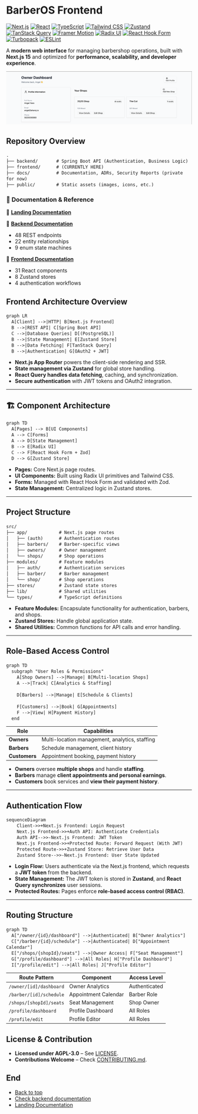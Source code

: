 # BarberOS Frontend

[![Next.js](https://img.shields.io/badge/Next.js-15-000000?logo=next.js)](https://nextjs.org/) [![React](https://img.shields.io/badge/React-19-61DAFB?logo=react)](https://react.dev) [![TypeScript](https://img.shields.io/badge/TypeScript-5-3178C6?logo=typescript)](https://www.typescriptlang.org/) [![Tailwind CSS](https://img.shields.io/badge/Tailwind_CSS-3.4-06B6D4?logo=tailwindcss)](https://tailwindcss.com) [![Zustand](https://img.shields.io/badge/State_Management-Zustand_5-2A2A2A)](https://zustand-demo.pmnd.rs/) [![TanStack Query](https://img.shields.io/badge/Data_Fetching-React_Query_5-FF4154)](https://tanstack.com/query) [![Framer Motion](https://img.shields.io/badge/Animations-Framer_Motion_12-0055FF)](https://www.framer.com/motion/) [![Radix UI](https://img.shields.io/badge/Components-Radix_UI-161618)](https://www.radix-ui.com/) [![React Hook Form](https://img.shields.io/badge/Forms-React_Hook_Form_7-EC5990)](https://react-hook-form.com/) [![Turbopack](https://img.shields.io/badge/Bundler-Turbopack_✓-000000)](https://turbo.build/pack) [![ESLint](https://img.shields.io/badge/Linting-ESLint_9-4B32C3?logo=eslint)](https://eslint.org)


A **modern web interface** for managing barbershop operations, built with **Next.js 15** and optimized for **performance, scalability, and developer experience**.  


![alt text](../public/frontend-img/owner-dashboard.png)

## **Repository Overview**

```
.
├── backend/       # Spring Boot API (Authentication, Business Logic)
├── frontend/      # (CURRENTLY HERE)
├── docs/          # Documentation, ADRs, Security Reports (private for now)
├── public/        # Static assets (images, icons, etc.)
```

### 📖 **Documentation & Reference**

📌 **[Landing Documentation](../README.md)**

📌 **[Backend Documentation](../backend/README.md)**

- 48 REST endpoints
- 22 entity relationships
- 9 enum state machines

📌 **[Frontend Documentation](../frontend/README.md)**

- 31 React components
- 8 Zustand stores
- 4 authentication workflows


## **Frontend Architecture Overview**  

```mermaid
graph LR
  A[Client] -->|HTTP| B[Next.js Frontend]
  B -->|REST API| C[Spring Boot API]
  C -->|Database Queries| D[(PostgreSQL)]
  B -->|State Management| E[Zustand Store]
  B -->|Data Fetching| F[TanStack Query]
  B -->|Authentication| G[OAuth2 + JWT]
```

- **Next.js App Router** powers the client-side rendering and SSR.  
- **State management via Zustand** for global store handling.  
- **React Query handles data fetching**, caching, and synchronization.  
- **Secure authentication** with JWT tokens and OAuth2 integration.  

---

## **🏗 Component Architecture**  

```mermaid
graph TD
  A[Pages] --> B[UI Components]
  A --> C[Forms]
  A --> D[State Management]
  B --> E[Radix UI]
  C --> F[React Hook Form + Zod]
  D --> G[Zustand Store]
```

- **Pages:** Core Next.js page routes.  
- **UI Components:** Built using Radix UI primitives and Tailwind CSS.  
- **Forms:** Managed with React Hook Form and validated with Zod.  
- **State Management:** Centralized logic in Zustand stores.  

---

## **Project Structure**  

```
src/
├── app/            # Next.js page routes
│   ├── (auth)      # Authentication routes
│   ├── barbers/    # Barber-specific views
│   ├── owners/     # Owner management
│   └── shops/      # Shop operations
├── modules/        # Feature modules
│   ├── auth/       # Authentication services
│   ├── barber/     # Barber management
│   └── shop/       # Shop operations
├── stores/         # Zustand state stores
├── lib/            # Shared utilities
└── types/          # TypeScript definitions
```

- **Feature Modules:** Encapsulate functionality for authentication, barbers, and shops.  
- **Zustand Stores:** Handle global application state.  
- **Shared Utilities:** Common functions for API calls and error handling.  

---

## **Role-Based Access Control**  

```mermaid
graph TD
  subgraph "User Roles & Permissions"
    A[Shop Owners] -->|Manage| B[Multi-location Shops]
    A -->|Track| C[Analytics & Staffing]

    D[Barbers] -->|Manage| E[Schedule & Clients]
    
    F[Customers] -->|Book| G[Appointments]
    F -->|View| H[Payment History]
  end
```

| **Role**      | **Capabilities**                           |
|--------------|------------------------------------------|
| **Owners**   | Multi-location management, analytics, staffing |
| **Barbers**  | Schedule management, client history     |
| **Customers**| Appointment booking, payment history    |

- **Owners** oversee **multiple shops** and handle **staffing**.  
- **Barbers** manage **client appointments and personal earnings**.  
- **Customers** book services and **view their payment history**.  

---

## **Authentication Flow**  

```mermaid
sequenceDiagram
    Client->>+Next.js Frontend: Login Request
    Next.js Frontend->>+Auth API: Authenticate Credentials
    Auth API-->>-Next.js Frontend: JWT Token
    Next.js Frontend->>+Protected Route: Forward Request (With JWT)
    Protected Route->>+Zustand Store: Retrieve User Data
    Zustand Store-->>-Next.js Frontend: User State Updated
```

- **Login Flow:** Users authenticate via the Next.js frontend, which requests a **JWT token** from the backend.  
- **State Management:** The JWT token is stored in **Zustand**, and **React Query synchronizes** user sessions.  
- **Protected Routes:** Pages enforce **role-based access control (RBAC)**.  

---

## **Routing Structure**  

```mermaid
graph TD
  A["/owner/{id}/dashboard"] -->|Authenticated| B["Owner Analytics"]
  C["/barber/{id}/schedule"] -->|Authenticated| D["Appointment Calendar"]
  E["/shops/{shopId}/seats"] -->|Owner Access| F["Seat Management"]
  G["/profile/dashboard"] -->|All Roles| H["Profile Dashboard"]
  I["/profile/edit"] -->|All Roles| J["Profile Editor"]
```

| **Route Pattern**       | **Component**           | **Access Level**  |
|------------------------|-----------------------|------------------|
| `/owner/[id]/dashboard` | Owner Analytics       | Authenticated    |
| `/barber/[id]/schedule` | Appointment Calendar  | Barber Role      |
| `/shops/[shopId]/seats` | Seat Management       | Shop Owner       |
| `/profile/dashboard`    | Profile Dashboard     | All Roles        |
| `/profile/edit`         | Profile Editor        | All Roles        |



## **License & Contribution**  

- **Licensed under AGPL-3.0** – See [LICENSE](LICENSE).  
- **Contributions Welcome** – Check [CONTRIBUTING.md](docs/CONTRIBUTING.md).  


## End
- [Back to top](../frontend/README.md)
- [Check backend documentation](../backend/README.md)
- [Landing Documentation](../README.md)
